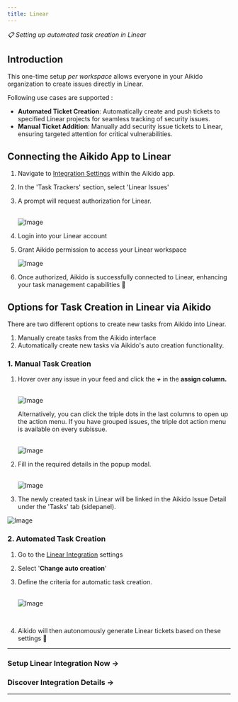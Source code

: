 ```yaml
---
title: Linear
---
```



*📋 Setting up automated task creation in Linear*

## Introduction

This one-time setup *per workspace* allows everyone in your Aikido organization to create issues directly in Linear.

Following use cases are supported :

- **Automated Ticket Creation**: Automatically create and push tickets to specified Linear projects for seamless tracking of security issues.
- **Manual Ticket Addition**: Manually add security issue tickets to Linear, ensuring targeted attention for critical vulnerabilities.

## Connecting the Aikido App to Linear

1. Navigate to [Integration Settings](https://app.aikido.dev/settings/integrations) within the Aikido app.
2. In the 'Task Trackers' section, select 'Linear Issues'
3. A prompt will request authorization for Linear.\
   ​

   ![Image](https://ucarecdn.com/3620920b-3f02-43c8-a768-08cd22401356/)
4. Login into your Linear account
5. Grant Aikido permission to access your Linear workspace

   ![Image](https://ucarecdn.com/5b96e403-1657-482b-b760-19f73d2bd463/)
6. Once authorized, Aikido is successfully connected to Linear, enhancing your task management capabilities 🚀

## ​Options for Task Creation in Linear via Aikido

There are two different options to create new tasks from Aikido into Linear.

1. Manually create tasks from the Aikido interface
2. Automatically create new tasks via Aikido's auto creation functionality.

### 1. Manual Task Creation

1. Hover over any issue in your feed and click the ***+*** in the **assign column.** \
   ​

   ![Image](https://ucarecdn.com/68a7926c-ffdc-4813-b3e0-5e25252173f7/)

   Alternatively, you can click the triple dots in the last columns to open up the action menu. If you have grouped issues, the triple dot action menu is available on every subissue.\
   ​

   ![Image](https://ucarecdn.com/cedd6e79-044b-42d9-a646-bd611ee50265/)
2. Fill in the required details in the popup modal.\
   ​

   ![Image](https://ucarecdn.com/10e057ec-646a-497c-bef2-24c7353c91ba/)
3. The newly created task in Linear will be linked in the Aikido Issue Detail under the 'Tasks' tab (sidepanel).

![Image](https://ucarecdn.com/dae76f1e-7db0-4ff3-b011-52631c0175d5/)

### 2. Automated Task Creation

1. Go to the [Linear Integration](https://app.aikido.dev/settings/integrations/tasktracker) settings
2. Select '**Change auto creation**'
3. Define the criteria for automatic task creation.\
   ​

   ![Image](https://ucarecdn.com/2a504784-5a18-4dac-a575-fd4f2ea7bab2/)

   ​
4. Aikido will then autonomously generate Linear tickets based on these settings 🚀

---

### Setup Linear Integration Now →

### Discover Integration Details →

---
